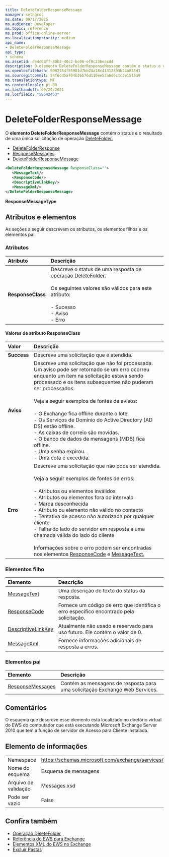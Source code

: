 ```yaml
---
title: DeleteFolderResponseMessage
manager: sethgros
ms.date: 09/17/2015
ms.audience: Developer
ms.topic: reference
ms.prod: office-online-server
ms.localizationpriority: medium
api_name:
- DeleteFolderResponseMessage
api_type:
- schema
ms.assetid: de4c63ff-80b2-40c2-bc06-ef0c23beacd4
description: O elemento DeleteFolderResponseMessage contém o status e o resultado de uma única solicitação de operação DeleteFolder.
ms.openlocfilehash: 9002764f55981d7bb24a18c41312393b24a075d1
ms.sourcegitcommit: 54f6cd5a704b36b76d110ee53a6d6c1c3e15f5a9
ms.translationtype: MT
ms.contentlocale: pt-BR
ms.lasthandoff: 09/24/2021
ms.locfileid: "59542453"
---
```

# <a name="deletefolderresponsemessage"></a>DeleteFolderResponseMessage

O **elemento DeleteFolderResponseMessage** contém o status e o resultado de uma única solicitação de operação [DeleteFolder.](deletefolder-operation.md) 
  
- [DeleteFolderResponse](deletefolderresponse.md)  
- [ResponseMessages](responsemessages.md)  
- [DeleteFolderResponseMessage](deletefolderresponsemessage.md)
  
```xml
<DeleteFolderResponseMessage ResponseClass="">
   <MessageText/>
   <ResponseCode/>
   <DescriptiveLinkKey/>
   <MessageXml/>
</DeleteFolderResponseMessage>
```

 **ResponseMessageType**
## <a name="attributes-and-elements"></a>Atributos e elementos

As seções a seguir descrevem os atributos, os elementos filhos e os elementos pai.
  
### <a name="attributes"></a>Atributos

|**Atributo**|**Descrição**|
|:-----|:-----|
|**ResponseClass** <br/> | Descreve o status de uma resposta de [operação DeleteFolder.](deletefolder-operation.md)<br/><br/>Os seguintes valores são válidos para este atributo:<br/><br/>- Sucesso  <br/>- Aviso  <br/>- Erro  <br/> |
   
#### <a name="responseclass-attribute-values"></a>Valores de atributo ResponseClass

|**Valor**|**Descrição**|
|:-----|:-----|
|**Success** <br/> |Descreve uma solicitação que é atendida.  <br/> |
|**Aviso** <br/> | Descreve uma solicitação que não foi processada. Um aviso pode ser retornado se um erro ocorreu enquanto um item na solicitação estava sendo processado e os itens subsequentes não puderam ser processados.<br/><br/>Veja a seguir exemplos de fontes de avisos:<br/><br/>- O Exchange fica offline durante o lote.<br/>- Os Serviços de Domínio do Active Directory (AD DS) estão offline.<br/>- As caixas de correio são movidas.<br/>- O banco de dados de mensagens (MDB) fica offline.<br/>- Uma senha expirou.<br/>- Uma cota é excedida.  <br/> |
|**Erro** <br/> | Descreve uma solicitação que não pode ser atendida.<br/><br/>Veja a seguir exemplos de fontes de erros:<br/><br/>- Atributos ou elementos inválidos<br/>- Atributos ou elementos fora do intervalo<br/>- Marca desconhecida<br/>- Atributo ou elemento não válido no contexto<br/>- Tentativa de acesso não autorizada por qualquer cliente<br/>- Falha do lado do servidor em resposta a uma chamada válida do lado do cliente  <br/><br/>  Informações sobre o erro podem ser encontradas nos elementos [ResponseCode](responsecode.md) e [MessageText.](messagetext.md)  <br/> |
   
### <a name="child-elements"></a>Elementos filho

|**Elemento**|**Descrição**|
|:-----|:-----|
|[MessageText](messagetext.md) <br/> |Uma descrição de texto do status da resposta.  <br/> |
|[ResponseCode](responsecode.md) <br/> |Fornece um código de erro que identifica o erro específico encontrado pela solicitação.  <br/> |
|[DescriptiveLinkKey](descriptivelinkkey.md) <br/> |Atualmente não usado e reservado para uso futuro. Ele contém o valor de 0.  <br/> |
|[MessageXml](messagexml.md) <br/> |Fornece informações adicionais de resposta a erros.  <br/> |
   
### <a name="parent-elements"></a>Elementos pai

|**Elemento**|**Descrição**|
|:-----|:-----|
|[ResponseMessages](responsemessages.md) <br/> |Contém as mensagens de resposta para uma solicitação Exchange Web Services.  <br/> |
   
## <a name="remarks"></a>Comentários

O esquema que descreve esse elemento está localizado no diretório virtual do EWS do computador que está executando Microsoft Exchange Server 2010 que tem a função de servidor de Acesso para Cliente instalada.
  
## <a name="element-information"></a>Elemento de informações

|||
|:-----|:-----|
|Namespace  <br/> |https://schemas.microsoft.com/exchange/services/2006/messages  <br/> |
|Nome do esquema  <br/> |Esquema de mensagens  <br/> |
|Arquivo de validação  <br/> |Messages.xsd  <br/> |
|Pode ser vazio  <br/> |False  <br/> |
   
## <a name="see-also"></a>Confira também

- [Operação DeleteFolder](deletefolder-operation.md)
- [Referência do EWS para Exchange](ews-reference-for-exchange.md)
- [Elementos XML do EWS no Exchange](ews-xml-elements-in-exchange.md)
- [Excluir Pastas](https://msdn.microsoft.com/library/1958add5-5071-4239-adb2-40f7a7d74aee%28Office.15%29.aspx)

